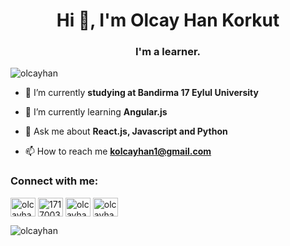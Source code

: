 <h1 align="center">Hi 👋, I'm Olcay Han Korkut</h1>
<h3 align="center">I'm a learner.</h3>

<p align="left"> <img src="https://komarev.com/ghpvc/?username=olcayhan&label=Profile%20views&color=0e75b6&style=flat" alt="olcayhan" /> </p>

- 🔭 I’m currently **studying at Bandirma 17 Eylul University**

- 🌱 I’m currently learning **Angular.js**

- 💬 Ask me about **React.js, Javascript and Python**

- 📫 How to reach me **kolcayhan1@gmail.com**

<h3 align="left">Connect with me:</h3>
<p align="left">
<a href="https://linkedin.com/in/olcayhan" target="blank"><img align="center" src="https://raw.githubusercontent.com/rahuldkjain/github-profile-readme-generator/master/src/images/icons/Social/linked-in-alt.svg" alt="olcayhan" height="30" width="40" /></a>
<a href="https://stackoverflow.com/users/17170039" target="blank"><img align="center" src="https://raw.githubusercontent.com/rahuldkjain/github-profile-readme-generator/master/src/images/icons/Social/stack-overflow.svg" alt="17170039" height="30" width="40" /></a>
<a href="https://instagram.com/olcayhankk" target="blank"><img align="center" src="https://raw.githubusercontent.com/rahuldkjain/github-profile-readme-generator/master/src/images/icons/Social/instagram.svg" alt="olcayhankk" height="30" width="40" /></a>
<a href="https://www.hackerrank.com/olcayhan" target="blank"><img align="center" src="https://raw.githubusercontent.com/rahuldkjain/github-profile-readme-generator/master/src/images/icons/Social/hackerrank.svg" alt="olcayhan" height="30" width="40" /></a>
</p>

<p><img align="left" src="https://github-readme-stats.vercel.app/api/top-langs?username=olcayhan&show_icons=true&locale=en&layout=compact" alt="olcayhan" /></p>


